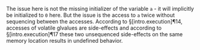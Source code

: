 The issue here is not the missing initializer of the variable `a` - it will implicitly be initialized to `0` here. But the issue is the access to `a` twice without sequencing between the accesses. According to §[intro.execution]¶14, accesses of volatile glvalues are side-effects and according to §[intro.execution]¶17 these two unsequenced side-effects on the same memory location results in undefined behavior.
